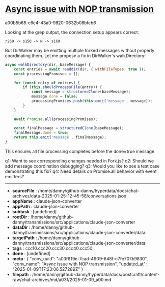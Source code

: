 # [Async issue with NOP transmission](https://claude.ai/chat/a03f819e-7cad-4909-848f-c7fe707b9830)

a00b5b68-c6c4-43a0-9820-0632b08bfcb6

 Looking at the grep output, the connection setup appears correct:

```
r260 -> s150 -> N -> s160
```

But DirWalker may be emitting multiple forked messages without properly coordinating them. Let me propose a fix in DirWalker's walkDirectory:

```javascript
async walkDirectory(dir, baseMessage) {
    const entries = await readdir(dir, { withFileTypes: true });
    const processingPromises = [];

    for (const entry of entries) {
        if (this.shouldProcessFile(entry)) {
            const message = structuredClone(baseMessage);
            message.done = false;
            processingPromises.push(this.emit('message', message));
        }
    }

    await Promise.all(processingPromises);
    
    const finalMessage = structuredClone(baseMessage);
    finalMessage.done = true;
    return this.emit('message', finalMessage);
}
```

This ensures all file processing completes before the done=true message.

q1: Want to see corresponding changes needed in Fork.js?
q2: Should we add message coordination debugging?
q3: Would you like to see a test case demonstrating this fix?
q4: Need details on Promise.all behavior with event emitters?

---

* **sourceFile** : /home/danny/github-danny/hyperdata/docs/chat-archives/data-2025-01-25-12-45-58/conversations.json
* **appName** : claude-json-converter
* **appPath** : claude-json-converter
* **subtask** : [undefined]
* **rootDir** : /home/danny/github-danny/transmissions/src/applications/claude-json-converter
* **dataDir** : /home/danny/github-danny/transmissions/src/applications/claude-json-converter/data
* **targetPath** : /home/danny/github-danny/transmissions/src/applications/claude-json-converter/data
* **tags** : ccc10.ccc20.ccc30.ccc40.ccc50
* **done** : [undefined]
* **meta** : {
  "conv_uuid": "a03f819e-7cad-4909-848f-c7fe707b9830",
  "conv_name": "Async issue with NOP transmission",
  "updated_at": "2025-01-09T17:23:06.527289Z"
}
* **filepath** : /home/danny/github-danny/hyperdata/docs/postcraft/content-raw/chat-archives/md/a03f/2025-01-09_a00.md